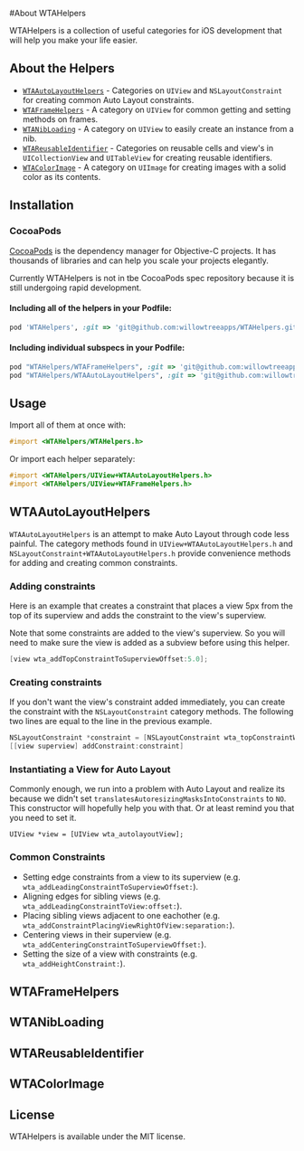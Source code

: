 #About WTAHelpers

WTAHelpers is a collection of useful categories for iOS development that will help you make your life easier.

## About the Helpers
- [`WTAAutoLayoutHelpers`](#wtaautolayouthelpers) - Categories on `UIView` and `NSLayoutConstraint` for creating common Auto Layout constraints.
- [`WTAFrameHelpers`](#wtaframehelpers) - A category on `UIView` for common getting and setting methods on frames.
- [`WTANibLoading`](#wtanibloading) - A category on `UIView` to easily create an instance from a nib.
- [`WTAReusableIdentifier`](#wtareusableidentifier) - Categories on reusable cells and view's in `UICollectionView` and `UITableView` for creating reusable identifiers.
- [`WTAColorImage`](#wtacolorimage) - A category on `UIImage` for creating images with a solid color as its contents.

## Installation

### CocoaPods

[CocoaPods](http://cocoapods.org) is the dependency manager for Objective-C projects. It has thousands of libraries and can help you scale your projects elegantly.

Currently WTAHelpers is not in tbe CocoaPods spec repository because it is still undergoing rapid development.

#### Including all of the helpers in your Podfile:

```ruby
pod 'WTAHelpers', :git => 'git@github.com:willowtreeapps/WTAHelpers.git', :tag => '0.0.1'
```

#### Including individual subspecs in your Podfile:

```ruby
pod "WTAHelpers/WTAFrameHelpers", :git => 'git@github.com:willowtreeapps/WTAHelpers.git', :tag => '0.0.1'
pod "WTAHelpers/WTAAutoLayoutHelpers", :git => 'git@github.com:willowtreeapps/WTAHelpers.git', :tag => '0.0.1'
```

## Usage

Import all of them at once with:

```objective-c
#import <WTAHelpers/WTAHelpers.h>
```

Or import each helper separately:

```objective-c
#import <WTAHelpers/UIView+WTAAutoLayoutHelpers.h>
#import <WTAHelpers/UIView+WTAFrameHelpers.h>
```
 
## <a name="wtaautolayouthelpers"></a>WTAAutoLayoutHelpers

`WTAAutoLayoutHelpers` is an attempt to make Auto Layout through code less painful. The category methods found in `UIView+WTAAutoLayoutHelpers.h` and `NSLayoutConstraint+WTAAutoLayoutHelpers.h` provide convenience methods for adding and creating common constraints.

### Adding constraints
Here is an example that creates a constraint that places a view 5px from the top of its superview and adds the constraint to the view's superview.

Note that some constraints are added to the view's superview. So you will need to make sure the view is added as a subview before using this helper.

```objective-c
[view wta_addTopConstraintToSuperviewOffset:5.0];
```

### Creating constraints
If you don't want the view's constraint added immediately, you can create the constraint with the `NSLayoutConstraint` category methods. The following two lines are equal to the line in the previous example.
```objective-c
NSLayoutConstraint *constraint = [NSLayoutConstraint wta_topConstraintWithView:view toView:[view superview] offset:5.0];
[[view superview] addConstraint:constraint]
```

### Instantiating a View for Auto Layout
Commonly enough, we run into a problem with Auto Layout and realize its because we didn't set `translatesAutoresizingMasksIntoConstraints` to `NO`. This constructor will hopefully help you with that. Or at least remind you that you need to set it.
```
UIView *view = [UIView wta_autolayoutView];
```

### Common Constraints

- Setting edge constraints from a view to its superview (e.g. `wta_addLeadingConstraintToSuperviewOffset:`).
- Aligning edges for sibling views (e.g. `wta_addLeadingConstraintToView:offset:`).
- Placing sibling views adjacent to one eachother (e.g. `wta_addConstraintPlacingViewRightOfView:separation:`).
- Centering views in their superview (e.g. `wta_addCenteringConstraintToSuperviewOffset:`).
- Setting the size of a view with constraints (e.g. `wta_addHeightConstraint:`).


## <a name="wtaframehelpers"></a>WTAFrameHelpers
## <a name="wtanibloading"></a>WTANibLoading
## <a name="wtareusableidentifier"></a>WTAReusableIdentifier
## <a name="wtacolorimage"></a>WTAColorImage

## License

WTAHelpers is available under the MIT license.